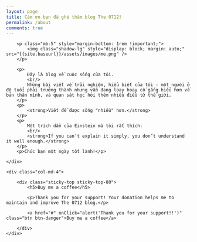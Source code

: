 ```yaml
---
layout: page
title: Cám ơn bạn đã ghé thăm blog The 0712!
permalink: /about
comments: true
---
```


<div class="row justify-content-between">
	<div class="col-md-8 pr-5">

		<p class="mb-5" style="margin-bottom: 1rem !important;">
			<img class="shadow-lg" style="display: block; margin: auto;" src="{{site.baseurl}}/assets/images/me.png" />
		</p>

		<p>
			Đây là blog về cuộc sống của tôi. 
			<br/>
			Những bài viết về trải nghiệm, hiểu biết của tôi - một người ở độ tuổi phải trưởng thành nhưng vẫn đang loay hoay cố gắng hiểu hơn về bản thân mình, và quan sát học hỏi thêm nhiều điều từ thế giới.
		</p>
		<p>
			<strong>Viết để được sống "nhiều" hơn.</strong>
		</p>
		<p>
			Một trích dẫn của Einstein mà tôi rất thích:
			<br/>
			<strong>If you can’t explain it simply, you don’t understand it well enough.</strong>
		</p>
		<p>Chúc bạn một ngày tốt lành!</p>

	</div>

	<div class="col-md-4">

		<div class="sticky-top sticky-top-80">
			<h5>Buy me a coffee</h5>

			<p>Thank you for your support! Your donation helps me to maintain and improve The 0712 blog.</p>

			<a href="#" onClick="alert('Thank you for your support!!')" class="btn btn-danger">Buy me a coffee</a> 

		</div>
	</div>
</div>
